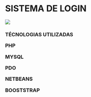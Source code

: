 # SISTEMA DE LOGIN
<img src="http://ap.imagensbrasil.org/images/2017/05/13/login.png">

<h3>
<P>TÉCNOLOGIAS UTILIZADAS<P>
<P>PHP<P>
<P>MYSQL<P>
<P>PDO<P>
<P>NETBEANS<P>
<P>BOOSTSTRAP<P>
<h3>
